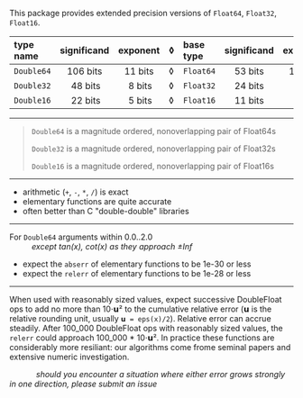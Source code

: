 This package provides extended precision versions of `Float64`, `Float32`, `Float16`.


| type name   | significand   | exponent       |◊| base type |significand | exponent      |
|:------------|:-------------:|:--------------:|-|:----------|:----------:|:-------------:|
| `Double64`  | 106 bits      | 11 bits        |◊| `Float64` | 53 bits    | 11 bits       |
| `Double32`  | &nbsp;48 bits | &nbsp;8 bits   |◊| `Float32` | 24 bits    | &nbsp;8 bits  |
| `Double16`  | &nbsp;22 bits | &nbsp;5 bits   |◊| `Float16` | 11 bits    | &nbsp;5 bits  |


----

> `Double64` is a magnitude ordered, nonoverlapping pair of Float64s
>
> `Double32` is a magnitude ordered, nonoverlapping pair of Float32s
>
> `Double16` is a magnitude ordered, nonoverlapping pair of Float16s

----

- arithmetic (`+`, `-`, `*`, `/`) is exact
- elementary functions are quite accurate
- often better than C "double-double" libraries

----

For `Double64` arguments within 0.0..2.0   
&nbsp; &nbsp; &nbsp; &nbsp; &nbsp; _except tan(x), cot(x) as they approach ±Inf_
- expect the `abserr` of elementary functions to be 1e-30 or less
- expect the `relerr` of elementary functions to be 1e-28 or less

----

When used with reasonably sized values, expect successive DoubleFloat ops to add no more than 10⋅𝘂²
to the cumulative relative error (𝘂 is the relative rounding unit, usually `𝘂 = eps(x)/2`).
Relative error can accrue steadily. After 100_000 DoubleFloat ops with reasonably sized values,
the `relerr` could approach 100_000 * 10⋅𝘂². In practice these functions are considerably
more resiliant: our algorithms come frome seminal papers and extensive numeric investigation.

&nbsp;
&nbsp; &nbsp; &nbsp; &nbsp; &nbsp; _should you encounter a situation where either error grows
   strongly in one direction, please submit an issue_
